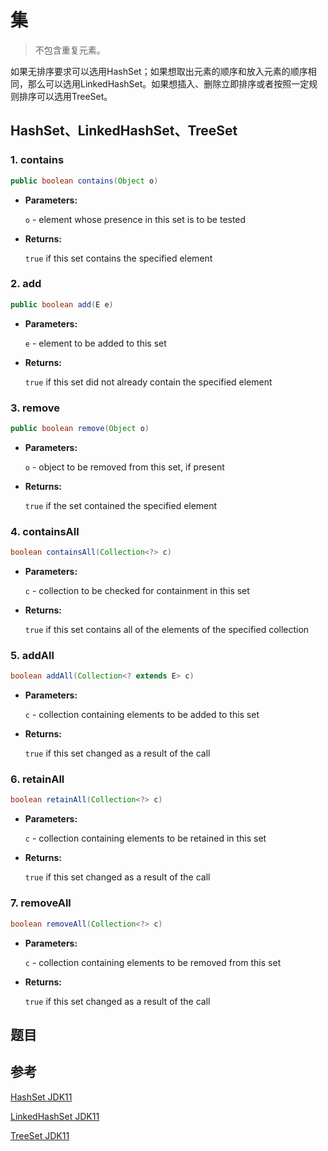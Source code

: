# 集

> 不包含重复元素。

如果无排序要求可以选用HashSet；如果想取出元素的顺序和放入元素的顺序相同，那么可以选用LinkedHashSet。如果想插入、删除立即排序或者按照一定规则排序可以选用TreeSet。

## HashSet、LinkedHashSet、TreeSet

### 1. contains

```java
public boolean contains(Object o)
```

- **Parameters:**

  `o` - element whose presence in this set is to be tested

- **Returns:**

  `true` if this set contains the specified element

### 2. add

```java
public boolean add(E e)
```

- **Parameters:**

  `e` - element to be added to this set

- **Returns:**

  `true` if this set did not already contain the specified element

### 3. remove

```java
public boolean remove(Object o)
```

- **Parameters:**

  `o` - object to be removed from this set, if present

- **Returns:**

  `true` if the set contained the specified element

### 4. containsAll

```java
boolean containsAll(Collection<?> c)
```

- **Parameters:**

  `c` - collection to be checked for containment in this set

- **Returns:**

  `true` if this set contains all of the elements of the specified collection

### 5. addAll

```java
boolean addAll(Collection<? extends E> c)
```

- **Parameters:**

  `c` - collection containing elements to be added to this set

- **Returns:**

  `true` if this set changed as a result of the call

### 6. retainAll

```java
boolean retainAll(Collection<?> c)
```

- **Parameters:**

  `c` - collection containing elements to be retained in this set

- **Returns:**

  `true` if this set changed as a result of the call

### 7. removeAll

```java
boolean removeAll(Collection<?> c)
```

- **Parameters:**

  `c` - collection containing elements to be removed from this set

- **Returns:**

  `true` if this set changed as a result of the call

## 题目



## 参考

[HashSet JDK11](https://docs.oracle.com/en/java/javase/11/docs/api/java.base/java/util/HashSet.html)

[LinkedHashSet JDK11](https://docs.oracle.com/en/java/javase/11/docs/api/java.base/java/util/LinkedHashSet.html)

[TreeSet JDK11](https://docs.oracle.com/en/java/javase/11/docs/api/java.base/java/util/TreeSet.html)